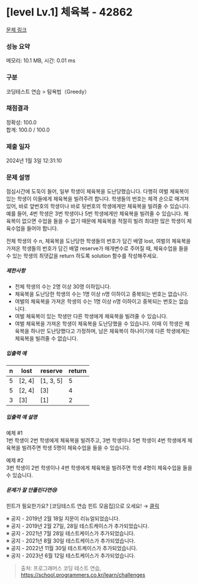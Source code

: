 # [level Lv.1] 체육복 - 42862 

[문제 링크](https://school.programmers.co.kr/learn/courses/30/lessons/42862) 

### 성능 요약

메모리: 10.1 MB, 시간: 0.01 ms

### 구분

코딩테스트 연습 > 탐욕법（Greedy）

### 채점결과

정확성: 100.0<br/>합계: 100.0 / 100.0

### 제출 일자

2024년 1월 3일 12:31:10

### 문제 설명

<p>점심시간에 도둑이 들어, 일부 학생이 체육복을 도난당했습니다. 다행히 여벌 체육복이 있는 학생이 이들에게 체육복을 빌려주려 합니다. 학생들의 번호는 체격 순으로 매겨져 있어, 바로 앞번호의 학생이나 바로 뒷번호의 학생에게만 체육복을 빌려줄 수 있습니다. 예를 들어, 4번 학생은 3번 학생이나 5번 학생에게만 체육복을 빌려줄 수 있습니다. 체육복이 없으면 수업을 들을 수 없기 때문에 체육복을 적절히 빌려 최대한 많은 학생이 체육수업을 들어야 합니다.</p>

<p>전체 학생의 수 n, 체육복을 도난당한 학생들의 번호가 담긴 배열 lost, 여벌의 체육복을 가져온 학생들의 번호가 담긴 배열 reserve가 매개변수로 주어질 때, 체육수업을 들을 수 있는 학생의 최댓값을 return 하도록 solution 함수를 작성해주세요.</p>

<h5>제한사항</h5>

<ul>
<li>전체 학생의 수는 2명 이상 30명 이하입니다.</li>
<li>체육복을 도난당한 학생의 수는 1명 이상 n명 이하이고 중복되는 번호는 없습니다.</li>
<li>여벌의 체육복을 가져온 학생의 수는 1명 이상 n명 이하이고 중복되는 번호는 없습니다.</li>
<li>여벌 체육복이 있는 학생만 다른 학생에게 체육복을 빌려줄 수 있습니다.</li>
<li>여벌 체육복을 가져온 학생이 체육복을 도난당했을 수 있습니다. 이때 이 학생은 체육복을 하나만 도난당했다고 가정하며, 남은 체육복이 하나이기에 다른 학생에게는 체육복을 빌려줄 수 없습니다.</li>
</ul>

<h5>입출력 예</h5>
<table class="table">
        <thead><tr>
<th>n</th>
<th>lost</th>
<th>reserve</th>
<th>return</th>
</tr>
</thead>
        <tbody><tr>
<td>5</td>
<td>[2, 4]</td>
<td>[1, 3, 5]</td>
<td>5</td>
</tr>
<tr>
<td>5</td>
<td>[2, 4]</td>
<td>[3]</td>
<td>4</td>
</tr>
<tr>
<td>3</td>
<td>[3]</td>
<td>[1]</td>
<td>2</td>
</tr>
</tbody>
      </table>
<h5>입출력 예 설명</h5>

<p>예제 #1<br>
1번 학생이 2번 학생에게 체육복을 빌려주고, 3번 학생이나 5번 학생이 4번 학생에게 체육복을 빌려주면 학생 5명이 체육수업을 들을 수 있습니다.</p>

<p>예제 #2<br>
3번 학생이 2번 학생이나 4번 학생에게 체육복을 빌려주면 학생 4명이 체육수업을 들을 수 있습니다.</p>

<h5>문제가 잘 안풀린다면😢</h5>

<p>힌트가 필요한가요? [코딩테스트 연습 힌트 모음집]으로 오세요! → <a href="https://school.programmers.co.kr/learn/courses/14743?itm_content=lesson42862" target="_blank" rel="noopener">클릭</a></p>

<p>※ 공지 - 2019년 2월 18일 지문이 리뉴얼되었습니다.<br>
※ 공지 - 2019년 2월 27일, 28일 테스트케이스가 추가되었습니다.<br>
※ 공지 - 2021년 7월 28일 테스트케이스가 추가되었습니다.<br>
※ 공지 - 2021년 8월 30일 테스트케이스가 추가되었습니다.<br>
※ 공지 - 2022년 11월 30일 테스트케이스가 추가되었습니다.<br>
※ 공지 - 2023년 6월 12일 테스트케이스가 추가되었습니다.</p>


> 출처: 프로그래머스 코딩 테스트 연습, https://school.programmers.co.kr/learn/challenges